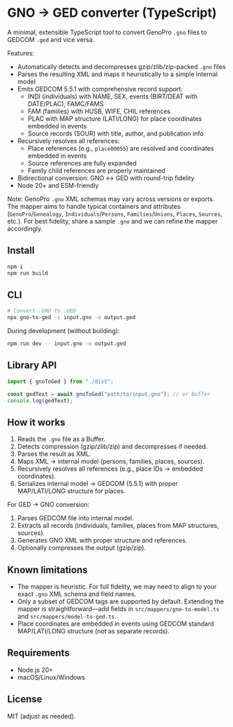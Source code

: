 # GNO → GED converter (TypeScript)

A minimal, extensible TypeScript tool to convert GenoPro `.gno` files to GEDCOM `.ged` and vice versa.

Features:

- Automatically detects and decompresses gzip/zlib/zip-packed `.gno` files
- Parses the resulting XML and maps it heuristically to a simple internal model
- Emits GEDCOM 5.5.1 with comprehensive record support:
  - INDI (individuals) with NAME, SEX, events (BIRT/DEAT with DATE/PLAC), FAMC/FAMS
  - FAM (families) with HUSB, WIFE, CHIL references
  - PLAC with MAP structure (LATI/LONG) for place coordinates embedded in events
  - Source records (SOUR) with title, author, and publication info
- Recursively resolves all references:
  - Place references (e.g., `place00055`) are resolved and coordinates embedded in events
  - Source references are fully expanded
  - Family child references are properly maintained
- Bidirectional conversion: GNO ↔ GED with round-trip fidelity
- Node 20+ and ESM-friendly

Note: GenoPro `.gno` XML schemas may vary across versions or exports. The mapper aims to handle typical containers and attributes (`GenoPro`/`Genealogy`, `Individuals`/`Persons`, `Families`/`Unions`, `Places`, `Sources`, etc.). For best fidelity, share a sample `.gno` and we can refine the mapper accordingly.

## Install

```bash
npm i
npm run build
```

## CLI

```bash
# Convert .GNO to .GED
npx gno-to-ged -i input.gno -o output.ged
```

During development (without building):

```bash
npm run dev -- input.gno -o output.ged
```

## Library API

```ts
import { gnoToGed } from "./dist";

const gedText = await gnoToGed("path/to/input.gno"); // or Buffer
console.log(gedText);
```

## How it works

1. Reads the `.gno` file as a Buffer.
2. Detects compression (gzip/zlib/zip) and decompresses if needed.
3. Parses the result as XML.
4. Maps XML → internal model (persons, families, places, sources).
5. Recursively resolves all references (e.g., place IDs → embedded coordinates).
6. Serializes internal model → GEDCOM (5.5.1) with proper MAP/LATI/LONG structure for places.

For GED → GNO conversion:
1. Parses GEDCOM file into internal model.
2. Extracts all records (individuals, families, places from MAP structures, sources).
3. Generates GNO XML with proper structure and references.
4. Optionally compresses the output (gzip/zip).

## Known limitations

- The mapper is heuristic. For full fidelity, we may need to align to your exact `.gno` XML schema and field names.
- Only a subset of GEDCOM tags are supported by default. Extending the mapper is straightforward—add fields in `src/mappers/gno-to-model.ts` and `src/mappers/model-to-ged.ts`.
- Place coordinates are embedded in events using GEDCOM standard MAP/LATI/LONG structure (not as separate records).

## Requirements

- Node.js 20+
- macOS/Linux/Windows

## License

MIT (adjust as needed).
